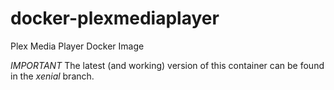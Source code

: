 # docker-plexmediaplayer
Plex Media Player Docker Image

*IMPORTANT* The latest (and working) version of this container can be found in the *xenial* branch.
